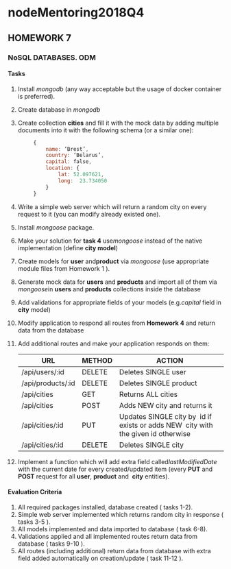 # nodeMentoring2018Q4

## HOMEWORK 7
### NoSQL DATABASES. ODM
#### Tasks
1. Install ​*mongodb* ​(any way acceptable but the usage of docker container is preferred).
2. Create database in *mongodb*
3. Create collection ​**cities** ​and fill it with the mock data by adding multiple documents into it
   with the following schema (or a similar one):
   ```js
        {
            name: ​‘Brest’,
            country: ​‘Belarus’​,
            capital: ​false​,
            location: {
                lat:​​ 52.097621​,
                long: ​ 23.734050
            }
        }
   ```
4. Write a simple web server which will return a random city​​ on every request to it (you can
   modify already existed one).
5. Install ​*mongoose*​ package.
6. Make your solution for ​**task 4** ​use ​*mongoose​* instead of the native implementation (define
   **city​ model**)
7. Create models for ​**user**​ and​ **product** ​via *mongoose* ​(use appropriate module files from
   Homework 1​ ).
8. Generate mock data for **users** and **products** and import​​ all of them via ​*mongoose​* in
   **users** ​and ​**products**​ collections inside the database
9. Add validations for appropriate fields of your models (e.g. ​*capital* field in ​**city**​ model)
10. Modify application to respond all routes from ​**Homework 4​** and return data from​​ the
    database
11. Add additional routes and make your application responds on them:

    | URL                       | METHOD  | ACTION                |
    |---------------------------|---------|------------------------------------------------|
    | /api/users/:id            | DELETE  | Deletes ​SINGLE ​user   |
    | /api/products/:id         | DELETE  | Deletes ​SINGLE​ product|
    | /api/cities               | GET     | Returns ​ALL ​cities    |
    | /api/cities               | POST    | Adds ​NEW​ city and returns it|
    | /api/cities/:id           | PUT     | Updates ​SINGLE city by ​ id if exists or adds NEW ​ city with the given ​id​ otherwise|
    | /api/cities/:id           | DELETE  | Deletes ​SINGLE​ city   |

12. Implement a function which will add extra field called ​*lastModifiedDate* ​with the
current date for every created/updated item (every ​**PUT** ​and ​**POST** ​request for all ​**user​**,
**product** ​and ​ **city​** entities).

#### Evaluation Criteria
1. All required packages installed, database created (​ tasks 1-2​ ).
2. Simple web server implemented which returns random city in response (​ tasks 3-5​ ).
3. All models implemented and data imported to database (​ task 6-8​ ).
4. Validations applied and all implemented routes return data from database (​ tasks 9-10​ ).
5. All routes (including additional) return data from database with extra field added
automatically on creation/update (​ task​​ 11-12​ ).
